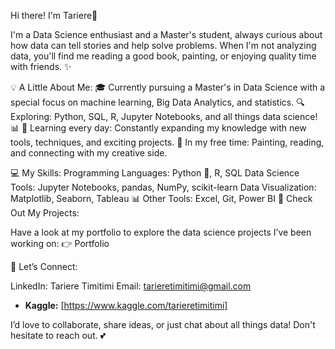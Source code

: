 Hi there! I'm Tariere👋

I'm a Data Science enthusiast and a Master's student, always curious about how data can tell stories and help solve problems. When I'm not analyzing data, you'll find me reading a good book, painting, or enjoying quality time with friends. ✨

💡 A Little About Me:
🎓 Currently pursuing a Master's in Data Science with a special focus on machine learning, Big Data Analytics, and statistics.
🔍 Exploring: Python, SQL, R, Jupyter Notebooks, and all things data science! 📊
🌱 Learning every day: Constantly expanding my knowledge with new tools, techniques, and exciting projects.
🎨 In my free time: Painting, reading, and connecting with my creative side.


💻 My Skills:
Programming Languages: Python 🐍, R, SQL
Data Science Tools: Jupyter Notebooks, pandas, NumPy, scikit-learn
Data Visualization: Matplotlib, Seaborn, Tableau 📊
Other Tools: Excel, Git, Power BI
🚀 Check Out My Projects:

Have a look at my portfolio to explore the data science projects I’ve been working on: 👉 Portfolio

💌 Let’s Connect:

LinkedIn: Tariere Timitimi
Email: tarieretimitimi@gmail.com
* **Kaggle:** [https://www.kaggle.com/tarieretimitimi]

I’d love to collaborate, share ideas, or just chat about all things data! Don't hesitate to reach out. 💕
